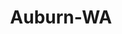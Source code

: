 ---
title: Auburn-WA
slug: auburn-wa
f_state:
- cms/state/washington.md
f_locations:
- cms/payday-loan/advance-america-2551.md
- cms/payday-loan/advance-checking-3309.md
- cms/payday-loan/advance-checking-3310.md
- cms/payday-loan/auburn-discount-auto-4922.md
- cms/payday-loan/cash-1-6260.md
- cms/payday-loan/check-into-cash-12572.md
- cms/payday-loan/check-into-cash-12606.md
- cms/payday-loan/checkmate-14323.md
- cms/payday-loan/checkmate-14329.md
- cms/payday-loan/checkmate-14351.md
- cms/payday-loan/dollarwise-16102.md
- cms/payday-loan/dollarwise-16112.md
- cms/payday-loan/dollarwise-16113.md
- cms/payday-loan/emergency-cash-16778.md
updated-on: '2024-05-30T13:41:28.615Z'
created-on: '2024-05-30T13:41:28.615Z'
published-on: '2024-05-30T13:54:32.469Z'
f_city: Auburn
layout: '[city].html'
tags: city
---